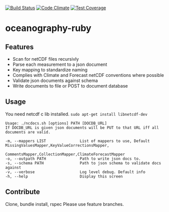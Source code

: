 [![Build Status](https://travis-ci.org/npolar/oceanography-ruby.svg?branch=master)](https://travis-ci.org/npolar/oceanography-ruby) [![Code Climate](https://codeclimate.com/github/npolar/oceanography-ruby/badges/gpa.svg)](https://codeclimate.com/github/npolar/oceanography-ruby) [![Test Coverage](https://codeclimate.com/github/npolar/oceanography-ruby/badges/coverage.svg)](https://codeclimate.com/github/npolar/oceanography-ruby)

# oceanography-ruby

## Features
* Scan for netCDF files recursivly
* Parse each measurement to a json document
* Key mapping to standardize naming
* Complies with Climate and Forecast netCDF conventions where possible
* Validate json documents against schema
* Write documents to file or POST to document database

## Usage
You need netcdf c lib installed.
`sudo apt-get install libnetcdf-dev`

    Usage: ./ncdocs.sh [options] PATH [DOCDB_URL]
    If DOCDB_URL is given json documents will be PUT to that URL iff all documents are valid.

    -m, --mappers LIST               List of mappers to use, Default MissingValuesMapper,KeyValueCorrectionsMapper,
                                     CommentsMapper,CollectionMapper,ClimateForecastMapper
    -o, --outpath PATH               Path to write json docs to.
    -s, --schema PATH                Path to json schema to validate docs against
    -v, --verbose                    Log level debug. Default info
    -h, --help                       Display this screen

## Contribute
Clone, bundle install, rspec
Please use feature branches.
